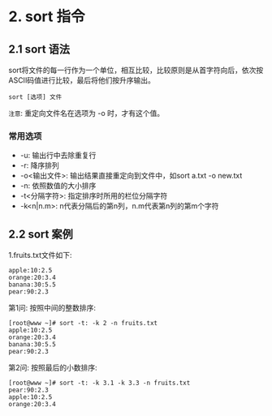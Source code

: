 # 2. sort 指令

## 2.1 sort 语法

sort将文件的每一行作为一个单位，相互比较，比较原则是从首字符向后，依次按ASCII码值进行比较，最后将他们按升序输出。

```
sort [选项] 文件
```

`注意`: 重定向文件名在选项为 -o 时，才有这个值。

### 常用选项
* -u: 输出行中去除重复行
* -r: 降序排列
* -o<输出文件>: 输出结果直接重定向到文件中，如sort a.txt -o new.txt
* -n: 依照数值的大小排序
* -t<分隔字符>: 指定排序时所用的栏位分隔字符
* -k<n|n.m>: n代表分隔后的第n列，n.m代表第n列的第m个字符
 
 
## 2.2 sort 案例

1.fruits.txt文件如下:

```
apple:10:2.5
orange:20:3.4
banana:30:5.5
pear:90:2.3
```

第1问: 按照中间的整数排序:
```
[root@www ~]# sort -t: -k 2 -n fruits.txt
apple:10:2.5
orange:20:3.4
banana:30:5.5
pear:90:2.3

```

第2问: 按照最后的小数排序:
```
[root@www ~]# sort -t: -k 3.1 -k 3.3 -n fruits.txt
pear:90:2.3
apple:10:2.5
orange:20:3.4
```

